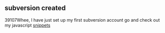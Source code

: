 <article><h2>subversion created</h2><time><span class="day">3</span><span class="month">9</span><span class="year">107</span></time>Whee, I have just set up my first subversion account go and check out my javascript <a href="http://www.wilfrednas.com/snippets/js/" title="snippets">snippets</a></article>